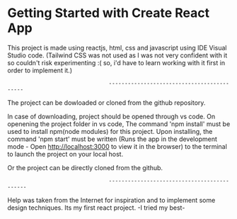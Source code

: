# Getting Started with Create React App

This project is made using reactjs, html, css and javascript using IDE Visual Studio code. (Tailwind CSS was not used as I was not very confident with it so couldn't risk experimenting :( so, i'd have to learn working with it first in order to implement it.)


                                    -------------------------------------------


The project can be dowloaded or cloned from the github repository. 

In case of downloading, project should be opened through vs code. On openening the project folder in vs code, The command 'npm install' must be used to install npm(node modules) for this project. Upon installing, the command 'npm start' must be written (Runs the app in the development mode - Open [http://localhost:3000](http://localhost:3000) to view it in the browser) to the terminal to launch the project on your local host.

Or the project can be directly cloned from the github.

         

                                    --------------------------------------------




Help was taken from the Internet for inspiration and to implement some design techniques.
Its my first react project.
                                             -I tried my best-